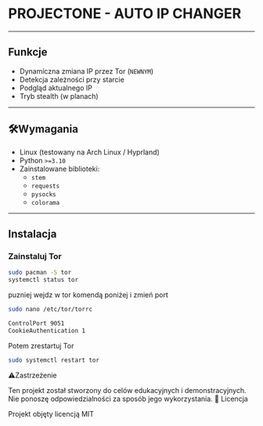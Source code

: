 

# PROJECTONE - AUTO IP CHANGER

---

## Funkcje

- Dynamiczna zmiana IP przez Tor (`NEWNYM`)
- Detekcja zależności przy starcie
- Podgląd aktualnego IP
- Tryb stealth (w planach)

---

## 🛠Wymagania

- Linux (testowany na Arch Linux / Hyprland)
- Python `>=3.10`
- Zainstalowane biblioteki:
  - `stem`
  - `requests`
  - `pysocks`
  - `colorama`

---

## Instalacja

### Zainstaluj Tor

```bash
sudo pacman -S tor
systemctl status tor

```

puzniej wejdz w tor komendą poniżej i zmień port

```bash
sudo nano /etc/tor/torrc
```
```bash
ControlPort 9051
CookieAuthentication 1
```

Potem zrestartuj Tor

```bash
sudo systemctl restart tor
```

⚠️Zastrzeżenie

Ten projekt został stworzony do celów edukacyjnych i demonstracyjnych. Nie ponoszę odpowiedzialności za sposób jego wykorzystania.
📜 Licencja

Projekt objęty licencją MIT



